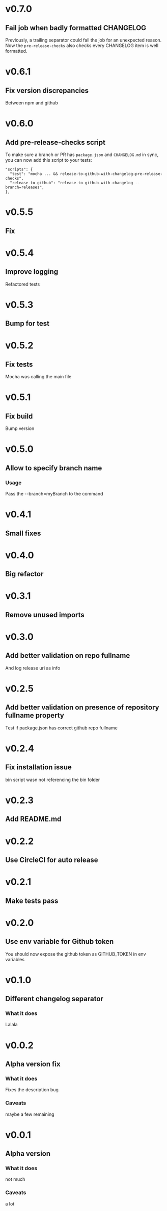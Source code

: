 # v0.7.0
## Fail job when badly formatted CHANGELOG
Previously, a trailing separator could fail the job for an unexpected reason.
Now the `pre-release-checks` also checks every CHANGELOG item is well formatted.

<!-- -->

# v0.6.1
## Fix version discrepancies
Between npm and github

<!-- -->

# v0.6.0
## Add pre-release-checks script
To make sure a branch or PR has `package.json` and `CHANGELOG.md` in sync, you can now add this script to your tests:

```
"scripts": {
  "test": "mocha ... && release-to-github-with-changelog-pre-release-checks",
  "release-to-github": "release-to-github-with-changelog --branch=releases",
},
```

<!-- -->

# v0.5.5
## Fix

<!-- -->

# v0.5.4
## Improve logging
Refactored tests

<!-- -->

# v0.5.3
## Bump for test

<!-- -->

# v0.5.2
## Fix tests
Mocha was calling the main file

<!-- -->

# v0.5.1
## Fix build
Bump version

<!-- -->

# v0.5.0
## Allow to specify branch name
### Usage
Pass the --branch=myBranch to the command

<!-- -->

# v0.4.1
## Small fixes

<!-- -->

# v0.4.0
## Big refactor

<!-- -->

# v0.3.1
## Remove unused imports

<!-- -->

# v0.3.0
## Add better validation on repo fullname
And log release uri as info

<!-- -->

# v0.2.5
## Add better validation on presence of repository fullname property
Test if package.json has correct github repo fullname

<!-- -->

# v0.2.4
## Fix installation issue
bin script wasn not referencing the bin folder

<!-- -->

# v0.2.3
## Add README.md

<!-- -->

# v0.2.2
## Use CircleCI for auto release

<!-- -->

# v0.2.1
## Make tests pass

<!-- -->

# v0.2.0
## Use env variable for Github token
You should now expose the github token as GITHUB_TOKEN in env variables

<!-- -->

# v0.1.0
## Different changelog separator
### What it does
Lalala

<!-- -->

# v0.0.2
## Alpha version fix
### What it does
Fixes the description bug
### Caveats
maybe a few remaining

<!-- -->

# v0.0.1
## Alpha version
### What it does
not much
### Caveats
a lot
